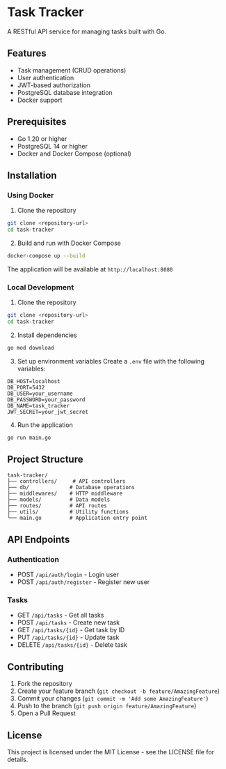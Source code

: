 # Task Tracker

A RESTful API service for managing tasks built with Go.

## Features

- Task management (CRUD operations)
- User authentication
- JWT-based authorization
- PostgreSQL database integration
- Docker support

## Prerequisites

- Go 1.20 or higher
- PostgreSQL 14 or higher
- Docker and Docker Compose (optional)

## Installation

### Using Docker

1. Clone the repository
```bash
git clone <repository-url>
cd task-tracker
```

2. Build and run with Docker Compose
```bash
docker-compose up --build
```

The application will be available at `http://localhost:8080`

### Local Development

1. Clone the repository
```bash
git clone <repository-url>
cd task-tracker
```

2. Install dependencies
```bash
go mod download
```

3. Set up environment variables
Create a `.env` file with the following variables:
```
DB_HOST=localhost
DB_PORT=5432
DB_USER=your_username
DB_PASSWORD=your_password
DB_NAME=task_tracker
JWT_SECRET=your_jwt_secret
```

4. Run the application
```bash
go run main.go
```

## Project Structure

```
task-tracker/
├── controllers/     # API controllers
├── db/             # Database operations
├── middlewares/    # HTTP middleware
├── models/         # Data models
├── routes/         # API routes
├── utils/          # Utility functions
└── main.go         # Application entry point
```

## API Endpoints

### Authentication
- POST `/api/auth/login` - Login user
- POST `/api/auth/register` - Register new user

### Tasks
- GET `/api/tasks` - Get all tasks
- POST `/api/tasks` - Create new task
- GET `/api/tasks/{id}` - Get task by ID
- PUT `/api/tasks/{id}` - Update task
- DELETE `/api/tasks/{id}` - Delete task

## Contributing

1. Fork the repository
2. Create your feature branch (`git checkout -b feature/AmazingFeature`)
3. Commit your changes (`git commit -m 'Add some AmazingFeature'`)
4. Push to the branch (`git push origin feature/AmazingFeature`)
5. Open a Pull Request

## License

This project is licensed under the MIT License - see the LICENSE file for details.
